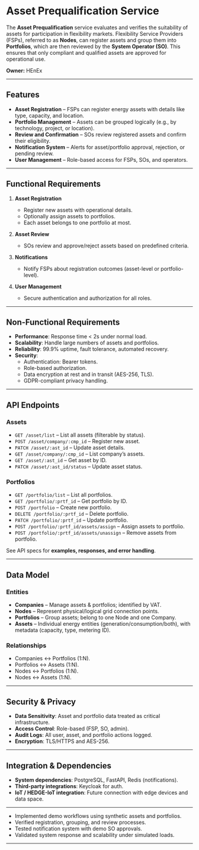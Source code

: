 # Asset Prequalification Service

The **Asset Prequalification** service evaluates and verifies the suitability of assets for participation in flexibility markets. Flexibility Service Providers (FSPs), referred to as **Nodes**, can register assets and group them into **Portfolios**, which are then reviewed by the **System Operator (SO)**. This ensures that only compliant and qualified assets are approved for operational use.

**Owner:** HEnEx  

---

## Features

- **Asset Registration** – FSPs can register energy assets with details like type, capacity, and location.  
- **Portfolio Management** – Assets can be grouped logically (e.g., by technology, project, or location).  
- **Review and Confirmation** – SOs review registered assets and confirm their eligibility.  
- **Notification System** – Alerts for asset/portfolio approval, rejection, or pending review.  
- **User Management** – Role-based access for FSPs, SOs, and operators.  

---

## Functional Requirements

1. **Asset Registration**
   - Register new assets with operational details.  
   - Optionally assign assets to portfolios.  
   - Each asset belongs to one portfolio at most.  

2. **Asset Review**
   - SOs review and approve/reject assets based on predefined criteria.  

3. **Notifications**
   - Notify FSPs about registration outcomes (asset-level or portfolio-level).  

4. **User Management**
   - Secure authentication and authorization for all roles.  

---

## Non-Functional Requirements

- **Performance**: Response time < 2s under normal load.  
- **Scalability**: Handle large numbers of assets and portfolios.  
- **Reliability**: 99.9% uptime, fault tolerance, automated recovery.  
- **Security**:  
  - Authentication: Bearer tokens.  
  - Role-based authorization.  
  - Data encryption at rest and in transit (AES-256, TLS).  
  - GDPR-compliant privacy handling.  

---

## API Endpoints

### Assets
- `GET /asset/list` – List all assets (filterable by status).  
- `POST /asset/company/:cmp_id` – Register new asset.  
- `PATCH /asset/:ast_id` – Update asset details.  
- `GET /asset/company/:cmp_id` – List company’s assets.  
- `GET /asset/:ast_id` – Get asset by ID.  
- `PATCH /asset/:ast_id/status` – Update asset status.  

### Portfolios
- `GET /portfolio/list` – List all portfolios.  
- `GET /portfolio/:prtf_id` – Get portfolio by ID.  
- `POST /portfolio` – Create new portfolio.  
- `DELETE /portfolio/:prtf_id` – Delete portfolio.  
- `PATCH /portfolio/:prtf_id` – Update portfolio.  
- `POST /portfolio/:prtf_id/assets/assign` – Assign assets to portfolio.  
- `POST /portfolio/:prtf_id/assets/unassign` – Remove assets from portfolio.  

See API specs for **examples, responses, and error handling**.  

---

## Data Model

### Entities
- **Companies** – Manage assets & portfolios; identified by VAT.  
- **Nodes** – Represent physical/logical grid connection points.  
- **Portfolios** – Group assets; belong to one Node and one Company.  
- **Assets** – Individual energy entities (generation/consumption/both), with metadata (capacity, type, metering ID).  

### Relationships
- Companies ↔ Portfolios (1:N).  
- Portfolios ↔ Assets (1:N).  
- Nodes ↔ Portfolios (1:N).  
- Nodes ↔ Assets (1:N).  

---

## Security & Privacy

- **Data Sensitivity**: Asset and portfolio data treated as critical infrastructure.  
- **Access Control**: Role-based (FSP, SO, admin).  
- **Audit Logs**: All user, asset, and portfolio actions logged.  
- **Encryption**: TLS/HTTPS and AES-256.  

---

## Integration & Dependencies

- **System dependencies**: PostgreSQL, FastAPI, Redis (notifications).  
- **Third-party integrations**: Keycloak for auth.  
- **IoT / HEDGE-IoT integration**: Future connection with edge devices and data space.  

---

- Implemented demo workflows using synthetic assets and portfolios.  
- Verified registration, grouping, and review processes.  
- Tested notification system with demo SO approvals.  
- Validated system response and scalability under simulated loads.  

---
